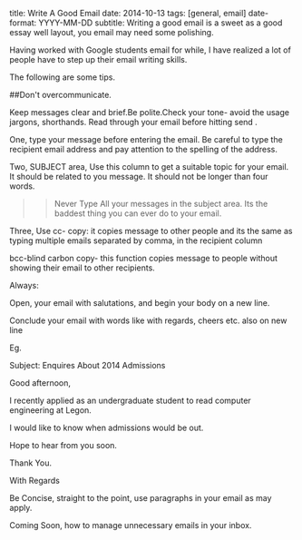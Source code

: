 title: Write A Good Email
date: 2014-10-13
tags: [general, email]
date-format: YYYY-MM-DD
subtitle: Writing a good email is a sweet as a good essay well layout, you email may need some polishing.



Having worked with Google students email for while, I have realized a lot of people have to step up their email writing skills.

The following are some tips.

##Don't overcommunicate.

Keep messages clear and brief.Be polite.Check your tone- avoid the usage jargons, shorthands. Read through your email before hitting send .

One, type your message before entering the email.  Be careful to type the recipient email address and pay attention to the spelling of the address.

Two, SUBJECT area, Use this column to get a suitable topic for your email. It should be related to you message. It should not be longer than four words.


>>Never Type All your messages in the subject area.  Its the baddest thing you can ever do to your email.

Three, Use cc- copy: it copies message to other people and its the same as typing multiple emails separated by comma, in the recipient column

bcc-blind carbon copy- this function copies message to people without showing their email to other recipients.

Always:

Open,  your email with salutations, and begin your body on a new line.

Conclude your email with words like with regards, cheers etc. also on new line

Eg.

Subject: Enquires About 2014 Admissions

Good afternoon,

I recently applied as an undergraduate student to read computer engineering at Legon.

I would like to know when admissions would be out.

Hope to hear from you soon.

Thank You.

With Regards

Be Concise, straight to the point, use paragraphs in your email as may apply.

Coming Soon, how to manage unnecessary emails in your inbox.
